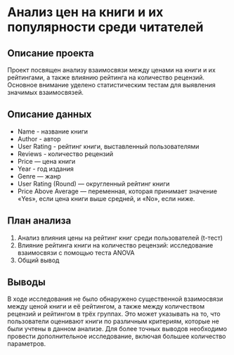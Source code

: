 # Анализ цен на книги и их популярности среди читателей

## Описание проекта

Проект посвящен анализу взаимосвязи между ценами на книги и их рейтингами, а также влиянию рейтинга на количество рецензий. Основное внимание уделено статистическим тестам для выявления значимых взаимосвязей.

## Описание данных

- Name - название книги
- Author - автор
- User Rating - рейтинг книги, выставленный пользователями
- Reviews - количество рецензий
- Price — цена книги
- Year - год издания
- Genre — жанр
- User Rating (Round) — округленный рейтинг книги
- Price Above Average — переменная, которая принимает значение «Yes», если цена книги выше средней, и «No», если ниже.

## План анализа

1. Анализ влияния цены на рейтинг книг среди пользователей (t-тест)
2. Влияние рейтинга книги на количество рецензий: исследование взаимосвязи с помощью теста ANOVA
3. Общий вывод

## Выводы

В ходе исследования не было обнаружено существенной взаимосвязи между ценой книги и её рейтингом, а также между количеством рецензий и рейтингом в трёх группах. Это может указывать на то, что пользователи оценивают книги по различным критериям, которые не были учтены в данном анализе. Для более точных выводов необходимо провести дополнительное исследование, включая большее количество параметров.

